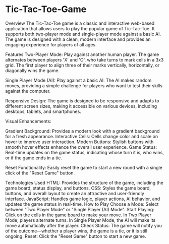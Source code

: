 # Tic-Tac-Toe-Game
Overview
The Tic-Tac-Toe game is a classic and interactive web-based application that allows users to play the popular game of Tic-Tac-Toe. It supports both two-player mode and single-player mode against a basic AI. The game is designed with a clean, modern interface and provides an engaging experience for players of all ages.

Features
Two-Player Mode: Play against another human player. The game alternates between players 'X' and 'O', who take turns to mark cells in a 3x3 grid. The first player to align three of their marks vertically, horizontally, or diagonally wins the game.

Single Player Mode (AI): Play against a basic AI. The AI makes random moves, providing a simple challenge for players who want to test their skills against the computer.

Responsive Design: The game is designed to be responsive and adapts to different screen sizes, making it accessible on various devices, including desktops, tablets, and smartphones.

Visual Enhancements:

Gradient Background: Provides a modern look with a gradient background for a fresh appearance.
Interactive Cells: Cells change color and scale on hover to improve user interaction.
Modern Buttons: Stylish buttons with smooth hover effects enhance the overall user experience.
Game Status: Real-time updates on the game status, indicating whose turn it is, who wins, or if the game ends in a tie.

Reset Functionality: Easily reset the game to start a new round with a single click of the "Reset Game" button.

Technologies Used
HTML: Provides the structure of the game, including the game board, status display, and buttons.
CSS: Styles the game board, buttons, and overall layout to create an attractive and user-friendly interface.
JavaScript: Handles game logic, player actions, AI behavior, and updates the game status in real-time.
How to Play
Choose a Mode: Select between "Two Player Mode" or "Single Player (AI) Mode".
Start Playing: Click on the cells in the game board to make your move. In Two Player Mode, players alternate turns. In Single Player Mode, the AI will make its move automatically after the player.
Check Status: The game will notify you of the outcome—whether a player wins, the game is a tie, or it is still ongoing.
Reset: Click the "Reset Game" button to start a new game.

